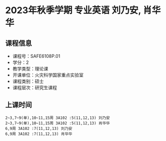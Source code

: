 # 2023年秋季学期 专业英语 刘乃安, 肖华华






## 课程信息

- 课程号：SAFE6108P.01
- 学分：2
- 教学类型：理论课
- 开课单位：火灾科学国家重点实验室
- 课程类别：硕士
- 课程层次：研究生课程

## 上课时间

```
2~3,7~9(单),10~11,15周 3A102 :5(11,12,13) 刘乃安
2~3,7~9(单),10~11,15周 3A102 :5(11,12,13) 肖华华
6,9周 3A102 :7(11,12,13) 刘乃安
6,9周 3A102 :7(11,12,13) 肖华华
```


